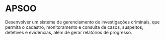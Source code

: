 # APSOO
Desenvolver um sistema de gerenciamento de investigações criminais, que permita o cadastro, monitoramento e consulta de casos, suspeitos, detetives e evidências, além de gerar relatórios de progresso.
